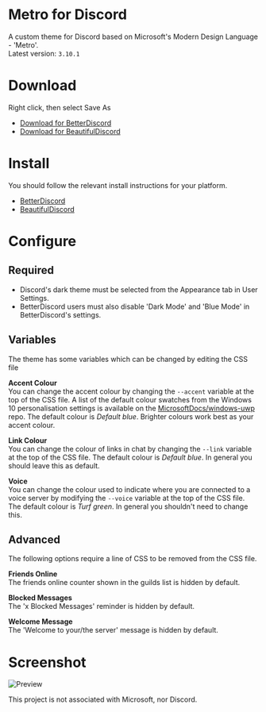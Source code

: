 # Metro for Discord
A custom theme for Discord based on Microsoft's Modern Design Language - 'Metro'.  
Latest version: `3.10.1`

# Download
Right click, then select Save As  
* [Download for BetterDiscord](https://raw.githubusercontent.com/TakosThings/Metro-for-Discord/master/dist/Metro_for_Discord.theme.css)
* [Download for BeautifulDiscord](https://raw.githubusercontent.com/TakosThings/Metro-for-Discord/master/dist/Metro_for_Discord.css)

# Install
You should follow the relevant install instructions for your platform.  
* [BetterDiscord](https://i.imgur.com/H7VyWea.png)
* [BeautifulDiscord](https://github.com/DTinker/discord-resources/wiki/Installing-Modifications#beautifuldiscord)

# Configure
## Required
* Discord's dark theme must be selected from the Appearance tab in User Settings.
* BetterDiscord users must also disable 'Dark Mode' and 'Blue Mode' in BetterDiscord's settings.

## Variables
The theme has some variables which can be changed by editing the CSS file

**Accent Colour**  
You can change the accent colour by changing the `--accent` variable at the top of the CSS file. A list of the default colour swatches from the Windows 10 personalisation settings is available on the [MicrosoftDocs/windows-uwp](https://github.com/MicrosoftDocs/windows-uwp/blob/53eb5fbcf125c9b189de37a6afb8b50ccc2a49fe/windows-apps-src/design/style/color.md#windows-accent-colors) repo. The default colour is *Default blue*. Brighter colours work best as your accent colour.

**Link Colour**  
You can change the colour of links in chat by changing the `--link` variable at the top of the CSS file. The default colour is *Default blue*. In general you should leave this as default.

**Voice**  
You can change the colour used to indicate where you are connected to a voice server by modifying the `--voice` variable at the top of the CSS file. The default colour is *Turf green*. In general you shouldn't need to change this.

## Advanced
The following options require a line of CSS to be removed from the CSS file.

**Friends Online**  
The friends online counter shown in the guilds list is hidden by default.

**Blocked Messages**  
The 'x Blocked Messages' reminder is hidden by default.

**Welcome Message**  
The 'Welcome to your/the server' message is hidden by default.

# Screenshot
![Preview](https://i.imgur.com/5PzfgwK.jpg)

This project is not associated with Microsoft, nor Discord.

